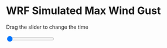<h1>WRF Simulated Max Wind Gust</h1>
<p>Drag the slider to change the time</p>

<div class="slidecontainer">
<input oninput='setImage(this)' class="slider" type="range" min="0" max="37" value="0" step="1" />
<img id='img'/>
</div>

<script>
var img = document.getElementById('img');
var img_array = ['/assets/images/wrf/w_wrfout_d01_2020-06-30_12:00:00.png',
'/assets/images/wrf/w_wrfout_d01_2020-06-30_13:00:00.png',
'/assets/images/wrf/w_wrfout_d01_2020-06-30_14:00:00.png',
'/assets/images/wrf/w_wrfout_d01_2020-06-30_15:00:00.png',
'/assets/images/wrf/w_wrfout_d01_2020-06-30_16:00:00.png',
'/assets/images/wrf/w_wrfout_d01_2020-06-30_17:00:00.png',
'/assets/images/wrf/w_wrfout_d01_2020-06-30_18:00:00.png',
'/assets/images/wrf/w_wrfout_d01_2020-06-30_19:00:00.png',
'/assets/images/wrf/w_wrfout_d01_2020-06-30_20:00:00.png',
'/assets/images/wrf/w_wrfout_d01_2020-06-30_21:00:00.png',
'/assets/images/wrf/w_wrfout_d01_2020-06-30_22:00:00.png',
'/assets/images/wrf/w_wrfout_d01_2020-06-30_23:00:00.png',
'/assets/images/wrf/w_wrfout_d01_2020-07-01_00:00:00.png',
'/assets/images/wrf/w_wrfout_d01_2020-07-01_01:00:00.png',
'/assets/images/wrf/w_wrfout_d01_2020-07-01_02:00:00.png',
'/assets/images/wrf/w_wrfout_d01_2020-07-01_03:00:00.png',
'/assets/images/wrf/w_wrfout_d01_2020-07-01_04:00:00.png',
'/assets/images/wrf/w_wrfout_d01_2020-07-01_05:00:00.png',
'/assets/images/wrf/w_wrfout_d01_2020-07-01_06:00:00.png',
'/assets/images/wrf/w_wrfout_d01_2020-07-01_07:00:00.png',
'/assets/images/wrf/w_wrfout_d01_2020-07-01_08:00:00.png',
'/assets/images/wrf/w_wrfout_d01_2020-07-01_09:00:00.png',
'/assets/images/wrf/w_wrfout_d01_2020-07-01_10:00:00.png',
'/assets/images/wrf/w_wrfout_d01_2020-07-01_11:00:00.png',
'/assets/images/wrf/w_wrfout_d01_2020-07-01_12:00:00.png',
'/assets/images/wrf/w_wrfout_d01_2020-07-01_13:00:00.png',
'/assets/images/wrf/w_wrfout_d01_2020-07-01_14:00:00.png',
'/assets/images/wrf/w_wrfout_d01_2020-07-01_15:00:00.png',
'/assets/images/wrf/w_wrfout_d01_2020-07-01_16:00:00.png',
'/assets/images/wrf/w_wrfout_d01_2020-07-01_17:00:00.png',
'/assets/images/wrf/w_wrfout_d01_2020-07-01_18:00:00.png',
'/assets/images/wrf/w_wrfout_d01_2020-07-01_19:00:00.png',
'/assets/images/wrf/w_wrfout_d01_2020-07-01_20:00:00.png',
'/assets/images/wrf/w_wrfout_d01_2020-07-01_21:00:00.png',
'/assets/images/wrf/w_wrfout_d01_2020-07-01_22:00:00.png',
'/assets/images/wrf/w_wrfout_d01_2020-07-01_23:00:00.png',
'/assets/images/wrf/w_wrfout_d01_2020-07-02_00:00:00.png',];
function setImage(obj)
{
        var value = obj.value;
        img.src = img_array[value];

}
</script>
